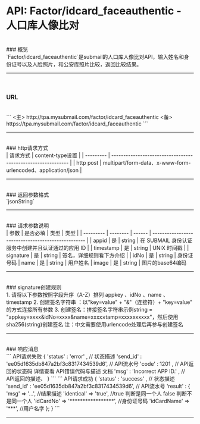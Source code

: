 # API: Factor/idcard_faceauthentic - 人口库人像比对
<br />
### 概览
<br />
`Factor/idcard_faceauthentic`是submail的人口库人像比对API，输入姓名和身份证号以及人脸照片，和公安库照片比较，返回比较结果。

------------

<br />

### URL
<br />
```
<主> http://tpa.mysubmail.com/factor/idcard_faceauthentic  
<备> https://tpa.mysubmail.com/factor/idcard_faceauthentic
```

------------

<br />
### http请求方式
<br />
| 请求方式  | content-type设置                                             |
| --------- | ------------------------------------------------------------ |
| http post | multipart/form-data、x-www-form-urlencoded、application/json |

------------

<br />
### 返回参数格式
<br />
`jsonString`

------------

<br />
### 请求参数说明
<br />
| 参数      | 是否必填 | 类型   | 类型                                               |
| --------- | -------- | ------ | -------------------------------------------------- |
| appid     | 是       | string | 在 SUBMAIL 身份认证服务中创建并且认证通过的应用 ID |
| timestamp | 是       | string | UNIX 时间戳                                        |
| signature | 是       | string | 签名，详细规则看下方介绍                           |
| idNo | 是 | string | 身份证号码
| name | 是 | string | 用户姓名
| image | 是 | string | 图片的base64编码

------------


<br />
### signature创建规则
<br />
1. 请将以下参数按照字段升序（A-Z）排列    appkey 、idNo 、name 、timestamp
2. 创建签名字符串 ：以"key=value" + "&amp;"（连接符）+ "key=value" 的方式连接所有参数
3. 创建签名：拼接签名字符串示例string = "appkey=xxxx&amp;idNo=xxxx&amp;name=xxxx×tamp=xxxxxxxxxx"，然后使用sha256(string)创建签名  
   注：中文需要使用urlencode处理后再参与创建签名

------------


<br />
### 响应消息
<br />
```
API请求失败
{
    'status'  : 'error' ,                                          // 状态描述
    'send_id' : 'ee05d1635db847a2bf3c8317434539d6',                // API流水号
    'code'    : 1201 ,                                             // API返回的状态码    详情查看 API错误代码与描述  文档
    'msg'     : 'Incorrect APP ID.' ,                              // API返回的描述、  
}
```
```
API请求成功
{
    'status'  : 'success' ,                                       // 状态描述
    'send_id' : 'ee05d1635db847a2bf3c8317434539d6',               // API流水号
    'result' : {
        'msg'          => '...',                                  //结果描述
        'identical'    => 'true',                                 //true 判断是同一个人    false 判断不是同一个人
        'idCardNo'     => '*****************',                    //身份证号码
        'idCardName'   => '***',                                  //用户名字
    };
}
```

------------